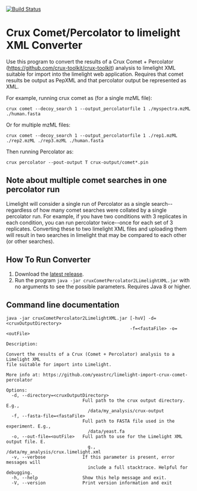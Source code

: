 [![Build Status](https://travis-ci.com/yeastrc/limelight-import-crux-comet-percolator.svg?branch=master)](https://travis-ci.com/yeastrc/limelight-import-crux-comet-percolator)


Crux Comet/Percolator to limelight XML Converter
===================================================

Use this program to convert the results of a Crux Comet + Percolator (https://github.com/crux-toolkit/crux-toolkit) analysis to
limelight XML suitable for import into the limelight web application. Requires that
comet results be output as PepXML and that percolator output be represented as XML.

For example, running crux comet as (for a single mzML file):
```
crux comet --decoy_search 1 --output_percolatorfile 1 ./myspectra.mzML ./human.fasta
```

Or for multiple mzML files:
```
crux comet --decoy_search 1 --output_percolatorfile 1 ./rep1.mzML ./rep2.mzML ./rep3.mzML ./human.fasta
```

Then running Percolator as:
```
crux percolator --pout-output T crux-output/comet*.pin
```

Note about multiple comet searches in one percolator run
-----------------------------------------------------------
Limelight will consider a single run of Percolator as a single search--regardless of how many comet searches
were collated by a single percolator run. For example, if you have two conditions with 3 replicates in each
condition, you can run percolator twice--once for each set of 3 replicates. Converting these to two limelight
XML files and uploading them will result in two searches in limelight that may be compared to each other (or other searches).


How To Run Converter
----------------------
1. Download the [latest release](https://github.com/yeastrc/limelight-import-crux-comet-percolator/releases).
2. Run the program ``java -jar cruxCometPercolator2LimelightXML.jar`` with no arguments to see the possible parameters. Requires Java 8 or higher.

Command line documentation
---------------------------

```
java -jar cruxCometPercolator2LimelightXML.jar [-hvV] -d=<cruxOutputDirectory>
                                               -f=<fastaFile> -o=<outFile>

Description:

Convert the results of a Crux (Comet + Percolator) analysis to a Limelight XML
file suitable for import into Limelight.

More info at: https://github.com/yeastrc/limelight-import-crux-comet-percolator

Options:
  -d, --directory=<cruxOutputDirectory>
                             Full path to the crux output directory. E.g.,
                               /data/my_analysis/crux-output
  -f, --fasta-file=<fastaFile>
                             Full path to FASTA file used in the experiment. E.g.,
                               /data/yeast.fa
  -o, --out-file=<outFile>   Full path to use for the Limelight XML output file. E.
                               g., /data/my_analysis/crux.limelight.xml
  -v, --verbose              If this parameter is present, error messages will
                               include a full stacktrace. Helpful for debugging.
  -h, --help                 Show this help message and exit.
  -V, --version              Print version information and exit
```
